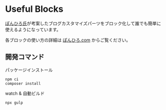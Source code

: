 # Useful Blocks

[ぽんひろ氏](https://twitter.com/ponhiroo)が考案したブログカスタマイズパーツをブロック化して誰でも簡単に使えるようになっています。

各ブロックの使い方の詳細は [ぽんひろ.com](https://ponhiro.com/) からご覧ください。


## 開発コマンド

パッケージインストール
```
npm ci
composer install
```

watch & 自動ビルド
```
npx gulp
```
